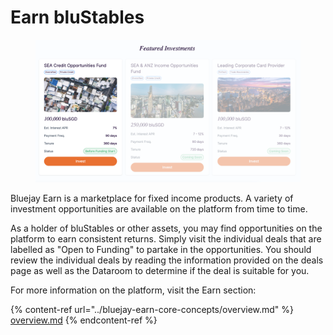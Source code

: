 # Earn bluStables

<figure><img src="../.gitbook/assets/image (12).png" alt=""><figcaption></figcaption></figure>

Bluejay Earn is a marketplace for fixed income products. A variety of investment opportunities are available on the platform from time to time.&#x20;

As a holder of bluStables or other assets, you may find opportunities on the platform to earn consistent returns. Simply visit the individual deals that are labelled as "Open to Funding" to partake in the opportunities. You should review the individual deals by reading the information provided on the deals page as well as the Dataroom to determine if the deal is suitable for you.&#x20;

For more information on the platform, visit the Earn section:

{% content-ref url="../bluejay-earn-core-concepts/overview.md" %}
[overview.md](../bluejay-earn-core-concepts/overview.md)
{% endcontent-ref %}
